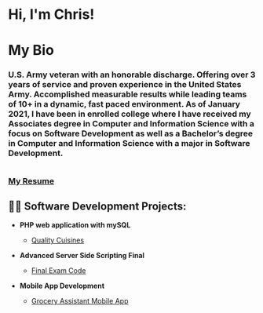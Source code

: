 <h1>Hi, I'm Chris! 
<h1>My Bio
  <br><h3>U.S. Army veteran with an honorable discharge. Offering over 3 years of service and proven experience in the United States Army. Accomplished measurable results while leading teams of 10+ in a dynamic, fast paced environment. As of January 2021, I have been in enrolled college where I have received my Associates degree in Computer and Information Science with a focus on Software Development as well as a Bachelor’s degree in Computer and Information Science with a major in Software Development. 
  
   <br>[My Resume](https://github.com/ChrisRocca33/Resume)
<h2>👨‍💻 Software Development Projects:</h2>

- <b>PHP web application with mySQL</b>
  - [Quality Cuisines](https://github.com/ChrisRocca33/QualityCuisines)

- <b>Advanced Server Side Scripting Final</b>
  - [Final Exam Code](https://github.com/ChrisRocca33/PHPFinalApp)
 
- <b>Mobile App Development</b>
  - [Grocery Assistant Mobile App](https://github.com/ChrisRocca33/GroceryAssisstant)
